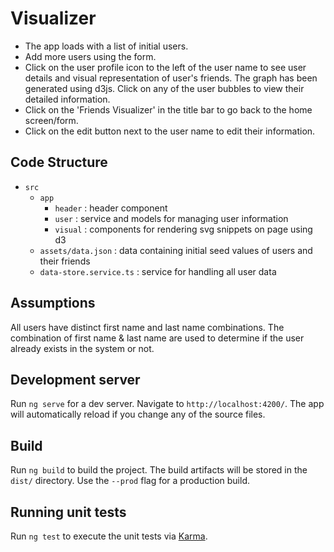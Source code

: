 # Visualizer

* The app loads with a list of initial users.   
* Add more users using the form.  
* Click on the user profile icon to the left of the user name to see user details and visual representation of user's friends. The graph has been generated using d3js. Click on any of the user bubbles to view their detailed information.   
* Click on the 'Friends Visualizer' in the title bar to go back to the home screen/form.  
* Click on the edit button next to the user name to edit their information.

## Code Structure
* `src`   
    * `app`  
        * `header`  : header component 
        * `user`    : service and models for managing user information
        * `visual`  : components for rendering svg snippets on page using d3
    * `assets/data.json`    : data containing initial seed values of users and their friends
    * `data-store.service.ts`   : service for handling all user data
        

## Assumptions
All users have distinct first name and last name combinations. The combination of first name & last name are used to determine 
if the user already exists in the system or not.
          
## Development server

Run `ng serve` for a dev server. Navigate to `http://localhost:4200/`. The app will automatically reload if you change any of the source files.

## Build

Run `ng build` to build the project. The build artifacts will be stored in the `dist/` directory. Use the `--prod` flag for a production build.

## Running unit tests

Run `ng test` to execute the unit tests via [Karma](https://karma-runner.github.io).

